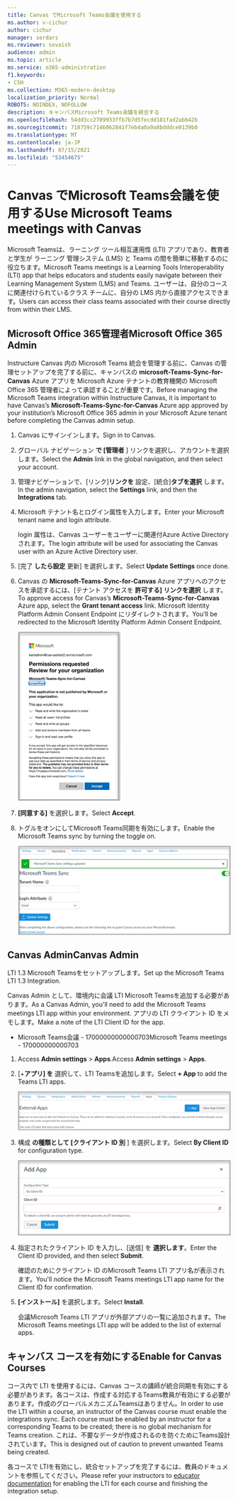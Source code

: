 ```yaml
---
title: Canvas でMicrosoft Teams会議を使用する
ms.author: v-cichur
author: cichur
manager: serdars
ms.reviewer: sovaish
audience: admin
ms.topic: article
ms.service: o365-administration
f1.keywords:
- CSH
ms.collection: M365-modern-desktop
localization_priority: Normal
ROBOTS: NOINDEX, NOFOLLOW
description: キャンバスMicrosoft Teams会議を統合する
ms.openlocfilehash: 54dd3cc2709933ffb7b7d5fecdd181fad2abb42b
ms.sourcegitcommit: 718759c7146062841f7eb4a0a9a8bdddce0139b0
ms.translationtype: MT
ms.contentlocale: ja-JP
ms.lasthandoff: 07/15/2021
ms.locfileid: "53454675"
---
```

# <a name="use-microsoft-teams-meetings-with-canvas"></a><span data-ttu-id="0b3c0-103">Canvas でMicrosoft Teams会議を使用する</span><span class="sxs-lookup"><span data-stu-id="0b3c0-103">Use Microsoft Teams meetings with Canvas</span></span>

<span data-ttu-id="0b3c0-104">Microsoft Teamsは、ラーニング ツール相互運用性 (LTI) アプリであり、教育者と学生が ラーニング 管理システム (LMS) と Teams の間を簡単に移動するのに役立ちます。</span><span class="sxs-lookup"><span data-stu-id="0b3c0-104">Microsoft Teams meetings is a Learning Tools Interoperability (LTI) app that helps educators and students easily navigate between their Learning Management System (LMS) and Teams.</span></span> <span data-ttu-id="0b3c0-105">ユーザーは、自分のコースに関連付けられているクラス チームに、自分の LMS 内から直接アクセスできます。</span><span class="sxs-lookup"><span data-stu-id="0b3c0-105">Users can access their class teams associated with their course directly from within their LMS.</span></span>

## <a name="microsoft-office-365-admin"></a><span data-ttu-id="0b3c0-106">Microsoft Office 365管理者</span><span class="sxs-lookup"><span data-stu-id="0b3c0-106">Microsoft Office 365 Admin</span></span>

<span data-ttu-id="0b3c0-107">Instructure Canvas 内の Microsoft Teams 統合を管理する前に、Canvas の管理セットアップを完了する前に、キャンバスの **microsoft-Teams-Sync-for-Canvas** Azure アプリを Microsoft Azure テナントの教育機関の Microsoft Office 365 管理者によって承認することが重要です。</span><span class="sxs-lookup"><span data-stu-id="0b3c0-107">Before managing the Microsoft Teams integration within Instructure Canvas, it is important to have Canvas’s **Microsoft-Teams-Sync-for-Canvas** Azure app approved by your institution’s Microsoft Office 365 admin in your Microsoft Azure tenant before completing the Canvas admin setup.</span></span>

1. <span data-ttu-id="0b3c0-108">Canvas にサインインします。</span><span class="sxs-lookup"><span data-stu-id="0b3c0-108">Sign in to Canvas.</span></span>

2. <span data-ttu-id="0b3c0-109">グローバル ナビゲーション **で [管理者** ] リンクを選択し、アカウントを選択します。</span><span class="sxs-lookup"><span data-stu-id="0b3c0-109">Select the **Admin** link in the global navigation, and then select your account.</span></span>

3. <span data-ttu-id="0b3c0-110">管理ナビゲーションで、[リンク]**リンクを** 設定、[統合]**タブを選択** します。</span><span class="sxs-lookup"><span data-stu-id="0b3c0-110">In the admin navigation, select the **Settings** link, and then the **Integrations** tab.</span></span>

4. <span data-ttu-id="0b3c0-111">Microsoft テナント名とログイン属性を入力します。</span><span class="sxs-lookup"><span data-stu-id="0b3c0-111">Enter your Microsoft tenant name and login attribute.</span></span>

   <span data-ttu-id="0b3c0-112">login 属性は、Canvas ユーザーをユーザーに関連付Azure Active Directoryされます。</span><span class="sxs-lookup"><span data-stu-id="0b3c0-112">The login attribute will be used for associating the Canvas user with an Azure Active Directory user.</span></span>

5. <span data-ttu-id="0b3c0-113">[完了 **したら設定** 更新] を選択します。</span><span class="sxs-lookup"><span data-stu-id="0b3c0-113">Select **Update Settings** once done.</span></span>

6. <span data-ttu-id="0b3c0-114">Canvas の **Microsoft-Teams-Sync-for-Canvas** Azure アプリへのアクセスを承認するには、[テナント アクセスを **許可する] リンクを選択** します。</span><span class="sxs-lookup"><span data-stu-id="0b3c0-114">To approve access for Canvas’s **Microsoft-Teams-Sync-for-Canvas** Azure app, select the **Grant tenant access** link.</span></span> <span data-ttu-id="0b3c0-115">Microsoft Identity Platform Admin Consent Endpoint にリダイレクトされます。</span><span class="sxs-lookup"><span data-stu-id="0b3c0-115">You'll be redirected to the Microsoft Identity Platform Admin Consent Endpoint.</span></span>

   ![permissions](media/permissions.png)

7. <span data-ttu-id="0b3c0-117">**[同意する]** を選択します。</span><span class="sxs-lookup"><span data-stu-id="0b3c0-117">Select **Accept**.</span></span>

8. <span data-ttu-id="0b3c0-118">トグルをオンにしてMicrosoft Teams同期を有効にします。</span><span class="sxs-lookup"><span data-stu-id="0b3c0-118">Enable the Microsoft Teams sync by turning the toggle on.</span></span>

   ![teams-sync](media/teams-sync.png)

## <a name="canvas-admin"></a><span data-ttu-id="0b3c0-120">Canvas Admin</span><span class="sxs-lookup"><span data-stu-id="0b3c0-120">Canvas Admin</span></span>

<span data-ttu-id="0b3c0-121">LTI 1.3 Microsoft Teamsをセットアップします。</span><span class="sxs-lookup"><span data-stu-id="0b3c0-121">Set up the Microsoft Teams LTI 1.3 Integration.</span></span>

<span data-ttu-id="0b3c0-122">Canvas Admin として、環境内に会議 LTI Microsoft Teamsを追加する必要があります。</span><span class="sxs-lookup"><span data-stu-id="0b3c0-122">As a Canvas Admin, you'll need to add the Microsoft Teams meetings LTI app within your environment.</span></span> <span data-ttu-id="0b3c0-123">アプリの LTI クライアント ID をメモします。</span><span class="sxs-lookup"><span data-stu-id="0b3c0-123">Make a note of the LTI Client ID for the app.</span></span>

 - <span data-ttu-id="0b3c0-124">Microsoft Teams会議 - 17000000000000703</span><span class="sxs-lookup"><span data-stu-id="0b3c0-124">Microsoft Teams meetings - 170000000000703</span></span>

1. <span data-ttu-id="0b3c0-125">Access **Admin settings**  >  **Apps**.</span><span class="sxs-lookup"><span data-stu-id="0b3c0-125">Access **Admin settings** > **Apps**.</span></span>

2. <span data-ttu-id="0b3c0-126">[+**アプリ] を** 選択して、LTI Teamsを追加します。</span><span class="sxs-lookup"><span data-stu-id="0b3c0-126">Select **+ App** to add the Teams LTI apps.</span></span>

   ![外部アプリ](media/external-apps.png)

3. <span data-ttu-id="0b3c0-128">構成 **の種類として [クライアント ID 別** ] を選択します。</span><span class="sxs-lookup"><span data-stu-id="0b3c0-128">Select **By Client ID** for configuration type.</span></span>

   ![アプリの追加](media/add-app.png)

4. <span data-ttu-id="0b3c0-130">指定されたクライアント ID を入力し、[送信] を **選択します**。</span><span class="sxs-lookup"><span data-stu-id="0b3c0-130">Enter the Client ID provided, and then select **Submit**.</span></span>

   <span data-ttu-id="0b3c0-131">確認のためにクライアント ID のMicrosoft Teams LTI アプリ名が表示されます。</span><span class="sxs-lookup"><span data-stu-id="0b3c0-131">You'll notice the Microsoft Teams meetings LTI app name for the Client ID for confirmation.</span></span>

5. <span data-ttu-id="0b3c0-132">**[インストール]** を選択します。</span><span class="sxs-lookup"><span data-stu-id="0b3c0-132">Select **Install**.</span></span>

   <span data-ttu-id="0b3c0-133">会議Microsoft Teams LTI アプリが外部アプリの一覧に追加されます。</span><span class="sxs-lookup"><span data-stu-id="0b3c0-133">The Microsoft Teams meetings LTI app will be added to the list of external apps.</span></span>
   
## <a name="enable-for-canvas-courses"></a><span data-ttu-id="0b3c0-134">キャンバス コースを有効にする</span><span class="sxs-lookup"><span data-stu-id="0b3c0-134">Enable for Canvas Courses</span></span>

<span data-ttu-id="0b3c0-135">コース内で LTI を使用するには、Canvas コースの講師が統合同期を有効にする必要があります。各コースは、作成する対応するTeams教員が有効にする必要があります。作成のグローバルメカニズムTeamsはありません。</span><span class="sxs-lookup"><span data-stu-id="0b3c0-135">In order to use the LTI within a course, an instructor of the Canvas course must enable the integrations sync. Each course must be enabled by an instructor for a corresponding Teams to be created; there is no global mechanism for Teams creation.</span></span> <span data-ttu-id="0b3c0-136">これは、不要なデータが作成されるのを防ぐためにTeams設計されています。</span><span class="sxs-lookup"><span data-stu-id="0b3c0-136">This is designed out of caution to prevent unwanted Teams being created.</span></span>

<span data-ttu-id="0b3c0-137">各コースで LTI[](https://support.microsoft.com/en-us/topic/use-microsoft-teams-classes-in-your-lms-preview-ac6a1e34-32f7-45e6-b83e-094185a1e78a#ID0EBD=Instructure_Canvas)を有効にし、統合セットアップを完了するには、教員のドキュメントを参照してください。</span><span class="sxs-lookup"><span data-stu-id="0b3c0-137">Please refer your instructors to [educator documentation](https://support.microsoft.com/en-us/topic/use-microsoft-teams-classes-in-your-lms-preview-ac6a1e34-32f7-45e6-b83e-094185a1e78a#ID0EBD=Instructure_Canvas) for enabling the LTI for each course and finishing the integration setup.</span></span>
